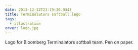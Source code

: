 ```yaml
---
date: 2013-12-12T23:19:36.934Z
title: Terminalators softball logo
tags:
  - illustration
cover: logo.jpg
---
```


Logo for Bloomberg Terminalators softball team. Pen on paper.
